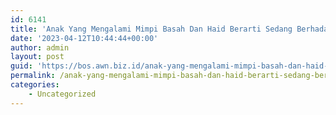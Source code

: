 ```yaml
---
id: 6141
title: 'Anak Yang Mengalami Mimpi Basah Dan Haid Berarti Sedang Berhadas'
date: '2023-04-12T10:44:44+00:00'
author: admin
layout: post
guid: 'https://bos.awn.biz.id/anak-yang-mengalami-mimpi-basah-dan-haid-berarti-sedang-berhadas/'
permalink: /anak-yang-mengalami-mimpi-basah-dan-haid-berarti-sedang-berhadas/
categories:
    - Uncategorized
---
```



